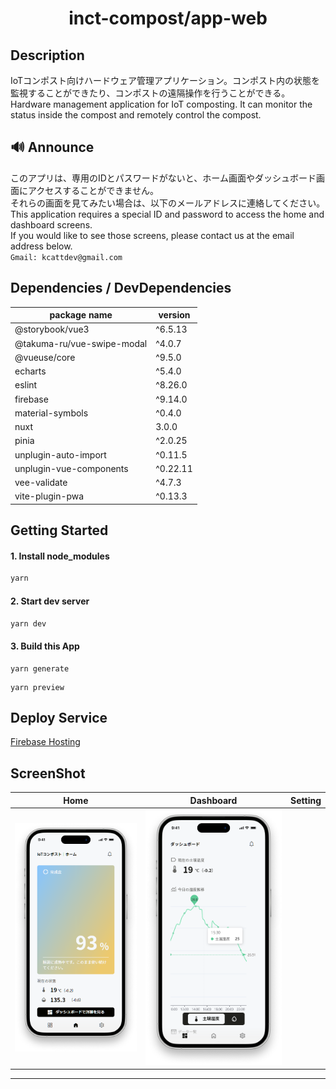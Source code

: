 # <div style="text-align: center;">inct-compost/app-web</div>
<!-- <p align="center">
  <img src="/static/icon.png"  width="256" height="256" alt="nuxt-firebase logo">
</p> -->

## Description
IoTコンポスト向けハードウェア管理アプリケーション。コンポスト内の状態を監視することができたり、コンポストの遠隔操作を行うことができる。<br>
Hardware management application for IoT composting. It can monitor the status inside the compost and remotely control the compost.

## 🔊 Announce
このアプリは、専用のIDとパスワードがないと、ホーム画面やダッシュボード画面にアクセスすることができません。<br>
それらの画面を見てみたい場合は、以下のメールアドレスに連絡してください。<br>
This application requires a special ID and password to access the home and dashboard screens.<br>
If you would like to see those screens, please contact us at the email address below.<br>
`
Gmail: kcattdev@gmail.com
`

## Dependencies / DevDependencies
| package name | version |
| -- | -- |
| @storybook/vue3 | ^6.5.13 |
| @takuma-ru/vue-swipe-modal | ^4.0.7 |
| @vueuse/core | ^9.5.0 |
| echarts | ^5.4.0 |
| eslint | ^8.26.0 |
| firebase | ^9.14.0 |
| material-symbols | ^0.4.0 |
| nuxt | 3.0.0 |
| pinia | ^2.0.25 |
| unplugin-auto-import | ^0.11.5 |
| unplugin-vue-components | ^0.22.11 |
| vee-validate | ^4.7.3 |
| vite-plugin-pwa | ^0.13.3 |

## Getting Started

#### 1. Install node_modules
```md
yarn
```

#### 2. Start dev server
```md
yarn dev
```

#### 3. Build this App
```
yarn generate
```

```
yarn preview
```

## Deploy Service
[Firebase Hosting](https://firebase.google.com/products/hosting?gclid=Cj0KCQiA1sucBhDgARIsAFoytUuCQdfrUzumhsqOWLO6TncdTd959kbvy2HGpWO6AXQVvFlRpbuy0l4aAg9uEALw_wcB&gclsrc=aw.ds)

## ScreenShot
| Home | Dashboard | Setting |
| -- | -- | -- |
| ![home-screenshot](https://github.com/inct-compost/app-web/blob/main/public/screenshots/home-screenshot.png?raw=true) | ![screenshots](https://github.com/inct-compost/app-web/blob/main/public/screenshots/dashboard-screenshot.png?raw=true) |

----